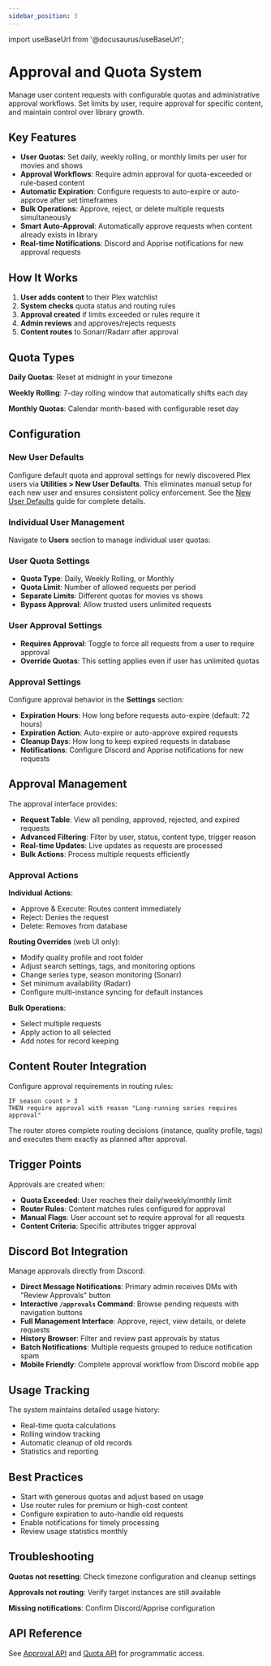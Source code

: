 ```yaml
---
sidebar_position: 3
---
```


import useBaseUrl from '@docusaurus/useBaseUrl';

# Approval and Quota System

Manage user content requests with configurable quotas and administrative approval workflows. Set limits by user, require approval for specific content, and maintain control over library growth.

## Key Features

- **User Quotas**: Set daily, weekly rolling, or monthly limits per user for movies and shows
- **Approval Workflows**: Require admin approval for quota-exceeded or rule-based content
- **Automatic Expiration**: Configure requests to auto-expire or auto-approve after set timeframes
- **Bulk Operations**: Approve, reject, or delete multiple requests simultaneously
- **Smart Auto-Approval**: Automatically approve requests when content already exists in library
- **Real-time Notifications**: Discord and Apprise notifications for new approval requests

## How It Works

1. **User adds content** to their Plex watchlist
2. **System checks** quota status and routing rules
3. **Approval created** if limits exceeded or rules require it
4. **Admin reviews** and approves/rejects requests
5. **Content routes** to Sonarr/Radarr after approval

## Quota Types

**Daily Quotas**: Reset at midnight in your timezone

**Weekly Rolling**: 7-day rolling window that automatically shifts each day

**Monthly Quotas**: Calendar month-based with configurable reset day

## Configuration

### New User Defaults

Configure default quota and approval settings for newly discovered Plex users via **Utilities > New User Defaults**. This eliminates manual setup for each new user and ensures consistent policy enforcement. See the [New User Defaults](../utilities/new-user-defaults.md) guide for complete details.

### Individual User Management

Navigate to **Users** section to manage individual user quotas:

### User Quota Settings
- **Quota Type**: Daily, Weekly Rolling, or Monthly
- **Quota Limit**: Number of allowed requests per period
- **Separate Limits**: Different quotas for movies vs shows
- **Bypass Approval**: Allow trusted users unlimited requests

### User Approval Settings
- **Requires Approval**: Toggle to force all requests from a user to require approval
- **Override Quotas**: This setting applies even if user has unlimited quotas

### Approval Settings

Configure approval behavior in the **Settings** section:

- **Expiration Hours**: How long before requests auto-expire (default: 72 hours)
- **Expiration Action**: Auto-expire or auto-approve expired requests
- **Cleanup Days**: How long to keep expired requests in database
- **Notifications**: Configure Discord and Apprise notifications for new requests

## Approval Management

The approval interface provides:

- **Request Table**: View all pending, approved, rejected, and expired requests
- **Advanced Filtering**: Filter by user, status, content type, trigger reason
- **Real-time Updates**: Live updates as requests are processed
- **Bulk Actions**: Process multiple requests efficiently

### Approval Actions

**Individual Actions**:
- Approve & Execute: Routes content immediately
- Reject: Denies the request
- Delete: Removes from database

**Routing Overrides** (web UI only):
- Modify quality profile and root folder
- Adjust search settings, tags, and monitoring options
- Change series type, season monitoring (Sonarr)
- Set minimum availability (Radarr)
- Configure multi-instance syncing for default instances

**Bulk Operations**:
- Select multiple requests
- Apply action to all selected
- Add notes for record keeping

## Content Router Integration

Configure approval requirements in routing rules:

```
IF season count > 3
THEN require approval with reason "Long-running series requires approval"
```

The router stores complete routing decisions (instance, quality profile, tags) and executes them exactly as planned after approval.

## Trigger Points

Approvals are created when:

- **Quota Exceeded**: User reaches their daily/weekly/monthly limit
- **Router Rules**: Content matches rules configured for approval
- **Manual Flags**: User account set to require approval for all requests
- **Content Criteria**: Specific attributes trigger approval

## Discord Bot Integration

Manage approvals directly from Discord:

- **Direct Message Notifications**: Primary admin receives DMs with "Review Approvals" button
- **Interactive `/approvals` Command**: Browse pending requests with navigation buttons
- **Full Management Interface**: Approve, reject, view details, or delete requests
- **History Browser**: Filter and review past approvals by status
- **Batch Notifications**: Multiple requests grouped to reduce notification spam
- **Mobile Friendly**: Complete approval workflow from Discord mobile app

## Usage Tracking

The system maintains detailed usage history:

- Real-time quota calculations
- Rolling window tracking
- Automatic cleanup of old records
- Statistics and reporting

## Best Practices

- Start with generous quotas and adjust based on usage
- Use router rules for premium or high-cost content
- Configure expiration to auto-handle old requests  
- Enable notifications for timely processing
- Review usage statistics monthly

## Troubleshooting

**Quotas not resetting**: Check timezone configuration and cleanup settings

**Approvals not routing**: Verify target instances are still available

**Missing notifications**: Confirm Discord/Apprise configuration

## API Reference

See [Approval API](/docs/api/approval.tag) and [Quota API](/docs/api/quota.tag) for programmatic access.